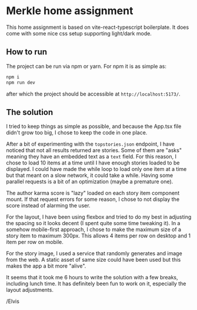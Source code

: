 # Merkle home assignment

This home assignment is based on vite-react-typescript boilerplate.
It does come with some nice css setup supporting light/dark mode.

## How to run

The project can be run via npm or yarn. For npm it is as simple as:

```bash
npm i
npm run dev
```

after which the project should be accessible at `http://localhost:5173/`.

## The solution

I tried to keep things as simple as possible, and because the App.tsx file didn't grow
too big, I chose to keep the code in one place.

After a bit of experimenting with the `topstories.json` endpoint, I have noticed that
not all results returned are stories. Some of them are "asks" meaning they have an
embedded text as a `text` field. For this reason, I chose to load 10 items at a time
until I have enough stories loaded to be displayed. I could have made the while loop
to load only one item at a time but that meant on a slow network, it could take a while.
Having some parallel requests is a bit of an optimization (maybe a premature one).

The author karma score is "lazy" loaded on each story item component mount. If that request
errors for some reason, I chose to not display the score instead of alarming the user.

For the layout, I have been using flexbox and tried to do my best in adjusting the spacing
so it looks decent (I spent quite some time tweaking it). In a somehow mobile-first approach,
I chose to make the maximum size of a story item to maximum 300px. This allows 4 items per row
on desktop and 1 item per row on mobile.

For the story image, I used a service that randomly generates and image from the web. A static
asset of same size could have been used but this makes the app a bit more "alive".

It seems that it took me 6 hours to write the solution with a few breaks, including lunch time.
It has definitely been fun to work on it, especially the layout adjustments.

/Elvis